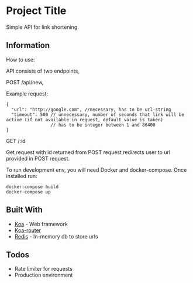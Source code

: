 # Project Title

Simple API for link shortening.

## Information

How to use:

API consists of two endpoints,

POST /api/new,

Example request:
```
{
  "url": "http://google.com", //necessary, has to be url-string
  "timeout": 500 // unnecessary, number of seconds that link will be active (if not available in request, default value is taken)
                 // has to be integer between 1 and 86400
}
```

GET /:id

Get request with id returned from POST request redirects user to url provided in POST request.

To run development env, you will need Docker and docker-compose. Once installed run:

```
docker-compose build
docker-compose up
```

## Built With

* [Koa](http://www.dropwizard.io/1.0.2/docs/) - Web framework
* [Koa-router](https://github.com/alexmingoia/koa-router)
* [Redis](https://redis.io/) - In-memory db to store urls

## Todos

* Rate limiter for requests
* Production environment

